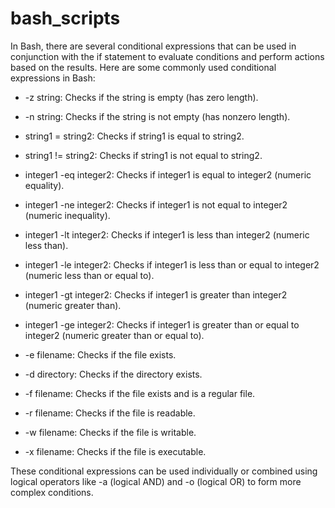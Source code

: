 # bash_scripts

In Bash, there are several conditional expressions that can be used in conjunction with the if statement to evaluate conditions and perform actions based on the results. Here are some commonly used conditional expressions in Bash:

* -z string: Checks if the string is empty (has zero length).

* -n string: Checks if the string is not empty (has nonzero length).

* string1 = string2: Checks if string1 is equal to string2.

* string1 != string2: Checks if string1 is not equal to string2.

* integer1 -eq integer2: Checks if integer1 is equal to integer2 (numeric equality).

* integer1 -ne integer2: Checks if integer1 is not equal to integer2 (numeric inequality).

* integer1 -lt integer2: Checks if integer1 is less than integer2 (numeric less than).

* integer1 -le integer2: Checks if integer1 is less than or equal to integer2 (numeric less than or equal to).

* integer1 -gt integer2: Checks if integer1 is greater than integer2 (numeric greater than).

* integer1 -ge integer2: Checks if integer1 is greater than or equal to integer2 (numeric greater than or equal to).

* -e filename: Checks if the file exists.

* -d directory: Checks if the directory exists.

* -f filename: Checks if the file exists and is a regular file.

* -r filename: Checks if the file is readable.

* -w filename: Checks if the file is writable.

* -x filename: Checks if the file is executable.

These conditional expressions can be used individually or combined using logical operators like -a (logical AND) and -o (logical OR) to form more complex conditions.

